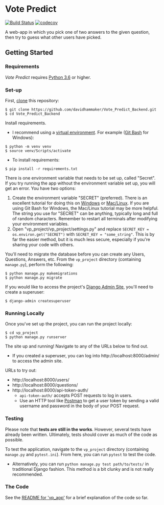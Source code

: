 # Vote Predict

[![Build Status](https://travis-ci.org/davidhammaker/Vote_Predict_Backend.svg?branch=master)](https://travis-ci.org/davidhammaker/Vote_Predict_Backend) [![codecov](https://codecov.io/gh/davidhammaker/Vote_Predict_Backend/branch/master/graph/badge.svg)](https://codecov.io/gh/davidhammaker/Vote_Predict_Backend)

A web-app in which you pick one of two answers to the given question, then try to guess what other users have picked.

## Getting Started

### Requirements

_Vote Predict_ requires [Python 3.6](https://www.python.org/) or higher.

### Set-up

First, [clone](https://help.github.com/en/articles/cloning-a-repository) this repository:

```shell
$ git clone https://github.com/davidhammaker/Vote_Predict_Backend.git
$ cd Vote_Predict_Backend
```

Install requirements.
* I recommend using a [virtual environment](https://docs.python.org/3/library/venv.html). For example ([Git Bash](https://git-scm.com/downloads) for Windows):
```shell
$ python -m venv venv
$ source venv/Scripts/activate
```
* To install requirements:
```shell
$ pip install -r requirements.txt
```

There is one environment variable that needs to be set up, called "Secret". If you try running the app without the environment variable set up, you will get an error. You have two options:
1. Create the environment variable "SECRET" (preferred). There is an excellent tutorial for doing this on [Windows](https://www.youtube.com/watch?v=IolxqkL7cD8) or [Mac/Linux](https://www.youtube.com/watch?v=5iWhQWVXosU). If you are using Git Bash for Windows, the Mac/Linux tutorial may be more helpful. The string you use for "SECRET" can be anything, typically long and full of random characters. Remember to restart all terminals after modifying your environment variables.
2. Open "vp_project/vp_project/settings.py" and replace `SECRET_KEY = os.environ.get("SECRET")` with `SECRET_KEY = "some_string"`. This is by far the easier method, but it is much less secure, especially if you're sharing your code with others.

You'll need to migrate the database before you can create any Users, Questions, Answers, etc. From the `vp_project` directory (containing `manage.py`), perform the following:
```shell
$ python manage.py makemigrations
$ python manage.py migrate
```

If you would like to access the project's [Django Admin Site](https://docs.djangoproject.com/en/2.2/ref/contrib/admin/), you'll need to create a superuser:
```shell
$ django-admin createsuperuser
```

### Running Locally

Once you've set up the project, you can run the project locally:

```shell
$ cd vp_project
$ python manage.py runserver
```

The site up and running! Navigate to any of the URLs below to find out.
* If you created a superuser, you can log into http://localhost:8000/admin/ to access the admin site.

URLs to try out:
* http://localhost:8000/users/
* http://localhost:8000/questions/
* http://localhost:8000/api-token-auth/
    * `api-token-auth/` accepts POST requests to log in users.
    * Use an HTTP tool like [Postman](https://www.getpostman.com/) to get a user token by sending a valid username and password in the body of your POST request.

### Testing

Please note that **tests are still in the works**. However, several tests have already been written. Ultimately, tests should cover as much of the code as possible.

To test the application, navigate to the `vp_project` directory (containing `manage.py` and `pytest.ini`). From here, you can run `pytest` to test the code.
* Alternatively, you can run `python manage.py test path/to/tests/` in traditional Django fashion. This method is a bit clunky and is not really recommended.

### The Code

See the [README for 'vp_app'](https://github.com/davidhammaker/Vote_Predict_Backend/tree/master/vp_project/vp_app) for a brief explanation of the code so far.

